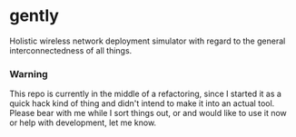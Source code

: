 # gently
Holistic wireless network deployment simulator with regard to the general interconnectedness of all things.

### Warning
This repo is currently in the middle of a refactoring, since I started it as a quick hack kind of thing and didn't intend to make it into an actual tool. Please bear with me while I sort things out, or and would like to use it now or help with development, let me know.

